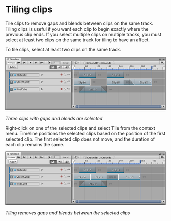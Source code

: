 # Tiling clips

Tile clips to remove gaps and blends between clips on the same track. Tiling clips is useful if you want each clip to begin exactly where the previous clip ends. If you select multiple clips on multiple tracks, you must select at least two clips on the same track for tiling to have an affect.

To tile clips, select at least two clips on the same track.

![Three clips with gaps and blends are selected](images/timeline_clips_tile_selection.png)

_Three clips with gaps and blends are selected_

Right-click on one of the selected clips and select Tile from the context menu. Timeline positions the selected clips based on the position of the first selected clip. The first selected clip does not move, and the duration of each clip remains the same.

![Tiling removes gaps and blends between the selected clips](images/timeline_clips_tile_result.png)

_Tiling removes gaps and blends between the selected clips_
